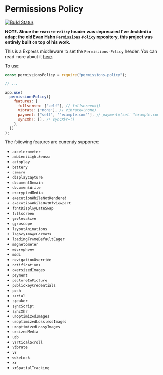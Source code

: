 # Permissions Policy

[![Build Status](https://travis-ci.com/pedro-gbf/permissions-policy.svg?branch=master)](https://travis-ci.com/pedro-gbf/permissions-policy)

**NOTE: Since the `Feature-Policy` header was deprecated I've decided to adapt the old Evan Hahn `Permissions-Policy` repository, this project was entirely built on top of his work.**

This is a Express middleware to set the `Permissions-Policy` header. You can read more about it [here](https://www.w3.org/TR/permissions-policy-1/).

To use:

```javascript
const permissionsPolicy = require("permissions-policy");

// ...

app.use(
  permissionsPolicy({
    features: {
      fullscreen: ["self"], // fullscreen=()
      vibrate: ["none"], // vibrate=(none)
      payment: ["self", '"example.com"'], // payment=(self "example.com")
      syncXhr: [], // syncXhr=()
    },
  })
);
```

The following features are currently supported:

- `accelerometer`
- `ambientLightSensor`
- `autoplay`
- `battery`
- `camera`
- `displayCapture`
- `documentDomain`
- `documentWrite`
- `encryptedMedia`
- `executionWhileNotRendered`
- `executionWhileOutOfViewport`
- `fontDisplayLateSwap`
- `fullscreen`
- `geolocation`
- `gyroscope`
- `layoutAnimations`
- `legacyImageFormats`
- `loadingFrameDefaultEager`
- `magnetometer`
- `microphone`
- `midi`
- `navigationOverride`
- `notifications`
- `oversizedImages`
- `payment`
- `pictureInPicture`
- `publickeyCredentials`
- `push`
- `serial`
- `speaker`
- `syncScript`
- `syncXhr`
- `unoptimizedImages`
- `unoptimizedLosslessImages`
- `unoptimizedLossyImages`
- `unsizedMedia`
- `usb`
- `verticalScroll`
- `vibrate`
- `vr`
- `wakeLock`
- `xr`
- `xrSpatialTracking`
